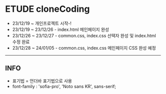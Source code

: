 # ETUDE cloneCoding
* 23/12/19 ~ 개인프로젝트 시작-!
* 23/12/19 ~ 23/12/26 - index.html 메인페이지 완성
* 23/12/26 ~ 23/12/27 - common.css, index.css 선택자 완성 및 index.html 수정 완료
* 23/12/28 ~ 24/01/05 - common.css, index.css 메인페이지 CSS 완성 예정
--------------------
## INFO
* 표기법 = 언더바 표기법으로 사용
* font-family : 'sofia-pro', 'Noto sans KR', sans-serif;